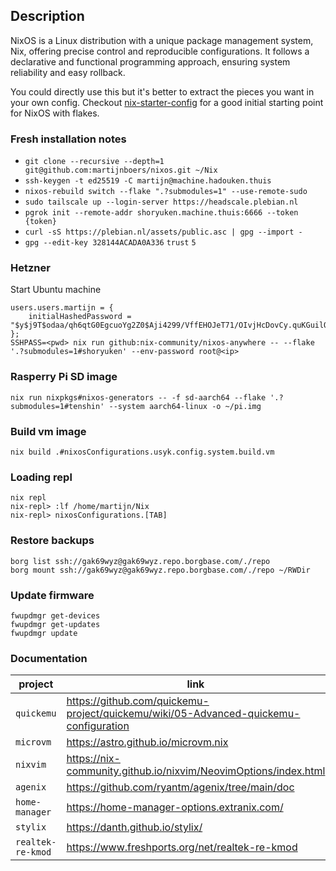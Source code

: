 ## Description
NixOS is a Linux distribution with a unique package management system, Nix, offering precise control and reproducible configurations. 
It follows a declarative and functional programming approach, ensuring system reliability and easy rollback.

You could directly use this but it's better to extract the pieces 
you want in your own config. Checkout [nix-starter-config](https://github.com/Misterio77/nix-starter-configs)
for a good initial starting point for NixOS with flakes. 


### Fresh installation notes
- `git clone --recursive --depth=1 git@github.com:martijnboers/nixos.git ~/Nix`
- `ssh-keygen -t ed25519 -C martijn@machine.hadouken.thuis`
- `nixos-rebuild switch --flake ".?submodules=1" --use-remote-sudo`
- `sudo tailscale up --login-server https://headscale.plebian.nl`
- `pgrok init --remote-addr shoryuken.machine.thuis:6666 --token {token}`
- `curl -sS https://plebian.nl/assets/public.asc | gpg --import -`
- `gpg --edit-key 328144ACADA0A336` `trust` `5`

### Hetzner
Start Ubuntu machine
```
users.users.martijn = {
    initialHashedPassword = "$y$j9T$odaa/qh6qtG0EgcuoYg2Z0$Aji4299/VffEHOJeT71/OIvjHcDovCy.quKGuilQKo8";
};
SSHPASS=<pwd> nix run github:nix-community/nixos-anywhere -- --flake '.?submodules=1#shoryuken' --env-password root@<ip>
```

### Rasperry Pi SD image
```
nix run nixpkgs#nixos-generators -- -f sd-aarch64 --flake '.?submodules=1#tenshin' --system aarch64-linux -o ~/pi.img
```

### Build vm image
```
nix build .#nixosConfigurations.usyk.config.system.build.vm
```

### Loading repl
```commandline
nix repl
nix-repl> :lf /home/martijn/Nix
nix-repl> nixosConfigurations.[TAB]
```

### Restore backups
```commandline
borg list ssh://gak69wyz@gak69wyz.repo.borgbase.com/./repo
borg mount ssh://gak69wyz@gak69wyz.repo.borgbase.com/./repo ~/RWDir
```

### Update firmware
```
fwupdmgr get-devices
fwupdmgr get-updates
fwupdmgr update
```

### Documentation
| project           | link |
|-------------------| ---- |
| `quickemu`        | https://github.com/quickemu-project/quickemu/wiki/05-Advanced-quickemu-configuration |
| `microvm`         | https://astro.github.io/microvm.nix |
| `nixvim`          | https://nix-community.github.io/nixvim/NeovimOptions/index.html |
| `agenix`          | https://github.com/ryantm/agenix/tree/main/doc |
| `home-manager`    | https://home-manager-options.extranix.com/ |
| `stylix`          | https://danth.github.io/stylix/ |
| `realtek-re-kmod` | https://www.freshports.org/net/realtek-re-kmod |

